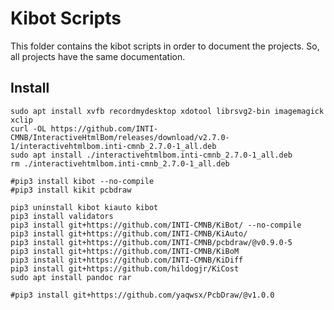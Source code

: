 # Kibot Scripts
This folder contains the kibot scripts in order to document the projects. So, all projects have the same documentation.


## Install

```
sudo apt install xvfb recordmydesktop xdotool librsvg2-bin imagemagick xclip
curl -OL https://github.com/INTI-CMNB/InteractiveHtmlBom/releases/download/v2.7.0-1/interactivehtmlbom.inti-cmnb_2.7.0-1_all.deb
sudo apt install ./interactivehtmlbom.inti-cmnb_2.7.0-1_all.deb
rm ./interactivehtmlbom.inti-cmnb_2.7.0-1_all.deb

#pip3 install kibot --no-compile
#pip3 install kikit pcbdraw

pip3 uninstall kibot kiauto kibot
pip3 install validators
pip3 install git+https://github.com/INTI-CMNB/KiBot/ --no-compile
pip3 install git+https://github.com/INTI-CMNB/KiAuto/ 
pip3 install git+https://github.com/INTI-CMNB/pcbdraw/@v0.9.0-5
pip3 install git+https://github.com/INTI-CMNB/KiBoM
pip3 install git+https://github.com/INTI-CMNB/KiDiff
pip3 install git+https://github.com/hildogjr/KiCost
sudo apt install pandoc rar

#pip3 install git+https://github.com/yaqwsx/PcbDraw/@v1.0.0




```
